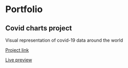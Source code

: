 # Portfolio

## Covid charts project

Visual representation of covid-19 data around the world

[Project link](https://github.com/gouiferda/gouiferda.github.io/tree/master/covid)

[Live preview](https://gouiferda.github.io/covid)
